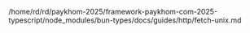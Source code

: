 /home/rd/rd/paykhom-2025/framework-paykhom-com-2025-typescript/node_modules/bun-types/docs/guides/http/fetch-unix.md
